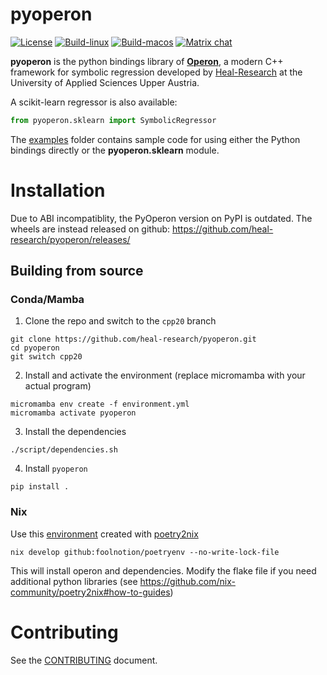 # pyoperon

[![License](https://img.shields.io/github/license/heal-research/pyoperon)](https://github.com/heal-research/pyoperon/blob/master/LICENSE)
[![Build-linux](https://github.com/heal-research/pyoperon/actions/workflows/build-linux.yml/badge.svg?branch=cpp20)](https://github.com/heal-research/pyoperon/actions/workflows/build-linux.yml)
[![Build-macos](https://github.com/heal-research/pyoperon/actions/workflows/build-macos.yml/badge.svg?branch=cpp20)](https://github.com/heal-research/pyoperon/actions/workflows/build-linux.yml)
[![Matrix chat](https://matrix.to/img/matrix-badge.svg)](https://matrix.to/#/#operon:matrix.org)

**pyoperon** is the python bindings library of [**Operon**](https://github.com/heal-research/operon), a modern C++ framework for symbolic regression developed by [Heal-Research](https://github.com/heal-research) at the University of Applied Sciences Upper Austria.

A scikit-learn regressor is also available:
```python
from pyoperon.sklearn import SymbolicRegressor
```

The [examples](https://github.com/heal-research/pyoperon/examples) folder contains sample code for using either the Python bindings directly or the **pyoperon.sklearn** module.

# Installation

Due to ABI incompatiblity, the PyOperon version on PyPI is outdated. The wheels are instead released on github: https://github.com/heal-research/pyoperon/releases/

## Building from source

### Conda/Mamba

1. Clone the repo and switch to the `cpp20` branch
```
git clone https://github.com/heal-research/pyoperon.git
cd pyoperon
git switch cpp20
```

2. Install and activate the environment (replace micromamba with your actual program)
```
micromamba env create -f environment.yml
micromamba activate pyoperon
```

3. Install the dependencies
```
./script/dependencies.sh
```

4. Install `pyoperon`
```
pip install .
```

### Nix

Use this [environment](https://github.com/foolnotion/poetryenv) created with [poetry2nix](https://github.com/nix-community/poetry2nix)

```
nix develop github:foolnotion/poetryenv --no-write-lock-file
```

This will install operon and dependencies. Modify the flake file if you need additional python libraries (see https://github.com/nix-community/poetry2nix#how-to-guides)


# Contributing

See the [CONTRIBUTING](CONTRIBUTING.md) document.
